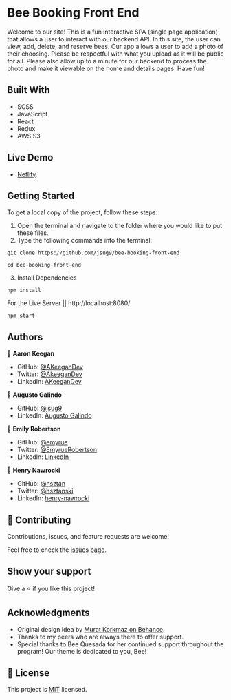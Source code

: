 # Bee Booking Front End

Welcome to our site! This is a fun interactive SPA (single page application) that allows a user to interact with our backend API. In this site, the user can view, add, delete, and reserve bees. Our app allows a user to add a photo of their choosing. Please be respectful with what you upload as it will be public for all. Please also allow up to a minute for our backend to process the photo and make it viewable on the home and details pages.
Have fun!

## Built With

- SCSS
- JavaScript
- React
- Redux
- AWS S3

## Live Demo

- [Netlify](https://beebookcapstone.netlify.app).

## Getting Started

To get a local copy of the project, follow these steps: 
1. Open the terminal and navigate to the folder where you would like to put these files.
2. Type the following commands into the terminal: 
 ```
 git clone https://github.com/jsug9/bee-booking-front-end
 ```
 ```
 cd bee-booking-front-end
 ```
3. Install Dependencies
  ```
  npm install
  ```

For the Live Server  || http://localhost:8080/
```
npm start
```

## Authors

👤 **Aaron Keegan**

- GitHub: [@AKeeganDev](https://github.com/AKeeganDev)
- Twitter: [@AkeeganDev](https://twitter.com/AkeeganDev)
- LinkedIn: [AKeeganDev](https://linkedin.com/in/AKeeganDev)

👤 **Augusto Galindo**

- GitHub: [@jsug9](https://github.com/jsug9)
- LinkedIn: [Augusto Galindo](https://www.linkedin.com/in/augustogalindo/)

👤 **Emily Robertson**

- GitHub: [@emyrue](https://github.com/emyrue)
- Twitter: [@EmyrueRobertson](https://twitter.com/EmyrueRobertson)
- LinkedIn: [LinkedIn](https://www.linkedin.com/in/emilyruthrobertson/)

👤 **Henry Nawrocki**

- GitHub: [@hsztan](https://github.com/hsztan)
- Twitter: [@hsztanski](https://twitter.com/hsztanski)
- LinkedIn: [henry-nawrocki](https://linkedin.com/in/henry-nawrocki)

## 🤝 Contributing

Contributions, issues, and feature requests are welcome!

Feel free to check the [issues page](https://github.com/jsug9/bee-booking-front-end/issues).
## Show your support

Give a ⭐️ if you like this project!

## Acknowledgments

- Original design idea by [Murat Korkmaz on Behance](https://www.behance.net/muratk).
- Thanks to my peers who are always there to offer support.
- Special thanks to Bee Quesada for her continued support throughout the program! Our theme is dedicated to you, Bee!

## 📝 License

This project is [MIT](./LICENSE) licensed.
